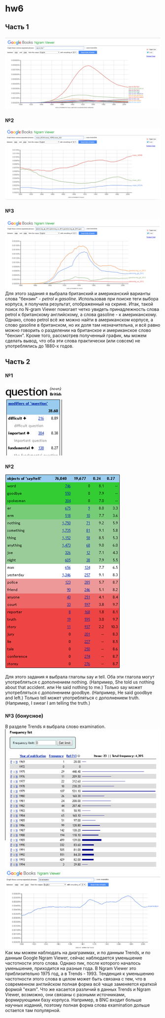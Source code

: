 # hw6

## Часть 1
### 
![](https://raw.githubusercontent.com/annapivovarova/hw6/master/due%20to%20the.png)

### №2
![](https://raw.githubusercontent.com/annapivovarova/hw6/master/mean.png)

### №3
![](https://raw.githubusercontent.com/annapivovarova/hw6/master/gasoline%20petrol.png)
Для этого задания я выбрала британский и американский варианты слова "бензин" - *petrol* и *gasoline*. Использовав при поиске теги выбора корпуса, я получила результат, отображенный на скрине. Итак, такой поиск по N-gram Viewer помогает четко увидеть принадлежность слова petrol к британскому английскому, а слова gasoline - к американскому. Однако, слово petrol всё же можно найти в американском корпусе, а слово gasoline в британском, но их доля там незначительна, и всё равно можно говорить о разделении на британское и американское слово "бензин". Кроме того, рассмотрев полученный график, мы можем сделать вывод, что оба эти слова практически (или совсем) не употреблялись до 1880-х годов. 

## Часть 2
### №1
![](https://raw.githubusercontent.com/annapivovarova/hw6/master/question.png)

### №2
![](https://raw.githubusercontent.com/annapivovarova/hw6/master/say%20tell.png)

Для этого задания я выбрала глаголы say и tell. 
Оба эти глагола могут употребляться с дополнением nothing. (Например, She told us nothing about that accident. или He said nothing to me.)
Только say может употребляться с дополнением goodbye. (Например, He said goodbye and left.)
Только tell может употребляться с дополнением truth. (Например, I swear I am telling the truth.)

### №3 (бонусное)
В разделе Trends я выбрала слово examination. 
![](https://raw.githubusercontent.com/annapivovarova/hw6/master/examination.png)
![](https://raw.githubusercontent.com/annapivovarova/hw6/master/examination2.png)
Как мы можем наблюдать на диаграммах, и по данным Trends, и по данным Google Ngram Viewer, сейчас наблюдается уменьшение частотности этого слова. Однако пик, после которого началось уменьшение, приходится на разные года. В Ngram Viewer это приблизительно 1975 год, а в Trends - 1993. Тенденция к уменьшению частотности этого слова в целом может быть связана с тем, что в современном английском полная форма всё чаще заменяется краткой формой "exam". Что же касается различий в данных Trends и Ngram Viewer, возможно, они связаны с разными источниками, формирующими базу корпуса. Например, в BNC входит больше научных изданий, поэтому полная форма слова examination дольше остается там популярной. 
